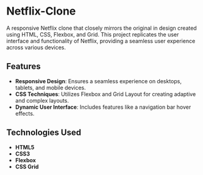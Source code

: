 # Netflix-Clone

A responsive Netflix clone that closely mirrors the original in design created using HTML, CSS, Flexbox, and Grid. This project replicates the user interface and functionality of Netflix, providing a seamless user experience across various devices.

## Features

- **Responsive Design**: Ensures a seamless experience on desktops, tablets, and mobile devices.
- **CSS Techniques**: Utilizes Flexbox and Grid Layout for creating adaptive and complex layouts.
- **Dynamic User Interface**: Includes features like a navigation bar hover effects.

## Technologies Used

- **HTML5**
- **CSS3**
- **Flexbox**
- **CSS Grid**
